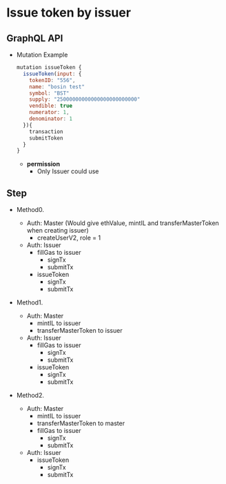 
# Issue token by issuer

## GraphQL API

- Mutation Example
  ```javascript
  mutation issueToken {
    issueToken(input: {
      tokenID: "556",
      name: "bosin test"
      symbol: "BST"
      supply: "25000000000000000000000000"
      vendible: true
      numerator: 1,
      denominator: 1
    }){
      transaction
      submitToken
    }
  }
  ```


  - **permission**
    - Only Issuer could use


## Step

- Method0.
  - Auth: Master
    (Would give ethValue, mintIL and transferMasterToken when creating issuer)
    - createUserV2, role = 1
  - Auth: Issuer
    - fillGas to issuer
      - signTx
      - submitTx
    - issueToken
      - signTx
      - submitTx


- Method1.
  - Auth: Master
    - mintIL to issuer
    - transferMasterToken  to issuer
  - Auth: Issuer
    - fillGas to issuer
      - signTx
      - submitTx
    - issueToken
      - signTx
      - submitTx


- Method2.
  - Auth: Master
    - mintIL to issuer
    - transferMasterToken to master
    - fillGas to issuer
      - signTx
      - submitTx
  - Auth: Issuer
    - issueToken
      - signTx
      - submitTx